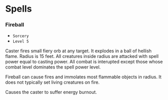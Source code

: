 # Spells



### Fireball

- `Sorcery`
- `Level 5`

Caster fires small fiery orb at any target. It explodes in a ball of hellish flame. Radius is 15 feet. All creatures inside radius are attacked with spell power equal to casting power. All combat is interupted except those whose combat level dominates the spell power level.

Fireball can cause fires and immolates most flammable objects in radius. It does not typically set living creatures on fire.

Causes the caster to suffer energy burnout.
